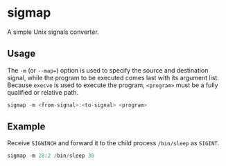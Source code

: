 # sigmap
A simple Unix signals converter.

## Usage
The `-m` (or `--map=`) option is used to specify the source and destination signal, while the program to be executed comes last with its argument list. Because `execve` is used to execute the program, `<program>` must be a fully qualified or relative path.
```c
sigmap -m <from-signal>:<to-signal> <program>
```

## Example
Receive `SIGWINCH` and forward it to the child process `/bin/sleep` as `SIGINT`.
```c
sigmap -m 28:2 /bin/sleep 30
```
